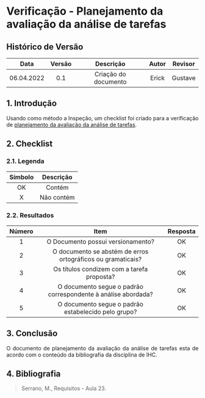 # Verificação - Planejamento da avaliação da análise de tarefas


## Histórico de Versão

|  Data  | Versão | Descrição | Autor | Revisor |
| :----: | :----: | :-------: | :---: | :----:  |
| 06.04.2022 | 0.1 | Criação do documento | Erick | Gustave |

## 1. Introdução
<p style="text-align: justify;">Usando como método a Inspeção, um checklist foi criado para a verificação de <a href="https://interacao-humano-computador.github.io/2021.2-Cebraspe/Avalia%C3%A7%C3%A3o_desenvolvimento/Nivel1/planejamento/">planejamento da avaliação da análise de tarefas</a>.
</p>

## 2. Checklist

### 2.1. Legenda

| Símbolo | Descrição |
| :-----: | :-------: |
| OK  | Contém  |
| X | Não contém  |

### 2.2. Resultados

| Número | Item | Resposta |
|:----:|:----:|:----:|
|1|O Documento possui versionamento?|OK|
|2|O documento se abstém de erros ortográficos ou gramaticais?|OK|
|3|Os títulos condizem com a tarefa proposta?|OK|
|4|O documento segue o padrão correspondente à análise abordada?|OK|
|5|O documento segue o padrão estabelecido pelo grupo?|OK|

## 3. Conclusão
<p style="text-align: justify;">O documento de planejamento da avaliação da análise de tarefas esta de acordo com o conteúdo da bibliografia da disciplina de IHC.
</p>

## 4. Bibliografia
> Serrano, M., Requisitos - Aula 23.